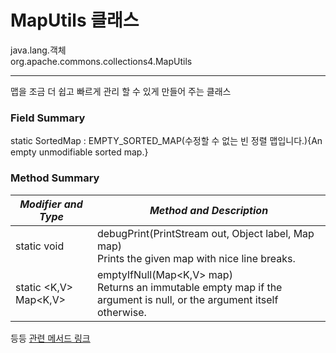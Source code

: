 # MapUtils 클래스
java.lang.객체   
org.apache.commons.collections4.MapUtils   

-----------
맵을 조금 더 쉽고 빠르게 관리 할 수 있게 만들어 주는 클래스


### Field Summary
static SortedMap : EMPTY_SORTED_MAP(수정할 수 없는 빈 정렬 맵입니다.){An empty unmodifiable sorted map.}

### Method Summary

|***Modifier and Type***|***Method and Description***|
|------|---|
|static void|debugPrint(PrintStream out, Object label, Map<?,?> map) <br /> Prints the given map with nice line breaks.|
|static <K,V> Map<K,V>|	emptyIfNull(Map<K,V> map) <br> Returns an immutable empty map if the argument is null, or the argument itself otherwise.|

등등 [관련 메서드 링크](https://commons.apache.org/proper/commons-collections/apidocs/org/apache/commons/collections4/MapUtils.html)
